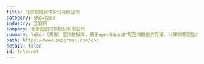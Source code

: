 ```yaml
---
title: 北京超图软件股份有限公司
category: showcase
industry: 互联网
company: 北京超图软件股份有限公司
summary: Yukon（禹贡）空间数据库，基于openGauss扩展空间数据的存储、计算和管理能力，提供专业的GIS（Geographic Information System）功能，赋能传统关系型数据库。
path: https://www.supermap.com/cn/
detail: false
id: Internet
---
```

